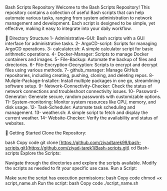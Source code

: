 Bash Scripts Repository
Welcome to the Bash Scripts Repository! This repository contains a collection of useful Bash scripts that can help automate various tasks, ranging from system administration to network management and development. Each script is designed to be simple, yet effective, making it easy to integrate into your daily workflow.

📁 Directory Structure
1- Administrative-GUI: Bash scripts with a GUI interface for administrative tasks.
2- ArgoCD-script: Scripts for managing ArgoCD operations.
3- calculater.sh: A simple calculator script for basic arithmetic operations.
4- Docker-Manager: Scripts to manage Docker containers and images.
5- File-Backup: Automate the backup of files and directories.
6- File-Encryption-Decryption: Scripts to encrypt and decrypt files using various methods.
7- github_manager: Manage GitHub repositories, including creating, pushing, cloning, and deleting repos.
8- Muliple-Package-Installer: Install multiple packages in one go, streamlining software setup.
9- Network-Connectivity-Checker: Check the status of network connections and troubleshoot connectivity issues.
10- Password-Generator: Generate secure, random passwords with customizable options.
11- System-monitoring: Monitor system resources like CPU, memory, and disk usage.
12- Task-Scheduler: Automate task scheduling and management.
13- weather.sh: A simple script to fetch and display the current weather.
14- Website-Checker: Verify the availability and status of websites.


🚀 Getting Started
Clone the Repository:

bash
Copy code
git clone [https://github.com/ziyadtarek99/bash-scripts.git](https://github.com/ziyad-tarek1/Bash-scripts.git)
cd Bash-scripts
Explore the Scripts:

Navigate through the directories and explore the scripts available.
Modify the scripts as needed to fit your specific use case.
Run a Script:

Make sure the script has execution permissions:
bash
Copy code
chmod +x script_name.sh
Run the script:
bash
Copy code
./script_name.sh
